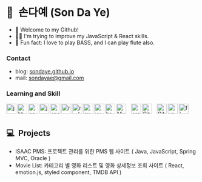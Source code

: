# 🐳&nbsp;&nbsp;손다예 (Son Da Ye)

- 🍋 Welcome to my Github!
- 👩‍💻 I'm trying to improve my JavaScript & React skills.
- 🎸 Fun fact: I love to play BASS, and I can play flute also.

### Contact 
- blog: [sondaye.github.io](https://sondaye.github.io)
- mail: sondayae@gmail.com

### Learning and Skill 
<img align="left" alt="java" width="26px" src="https://cdn.jsdelivr.net/gh/devicons/devicon/icons/java/java-original.svg" />
<img align="left" alt="html5" width="26px" src="https://cdn.jsdelivr.net/gh/devicons/devicon/icons/html5/html5-plain.svg" />     
<img align="left" alt="css3" width="26px" img src="https://cdn.jsdelivr.net/gh/devicons/devicon/icons/css3/css3-plain.svg" />          
<img align="left" alt="javascript" width="26px" src="https://cdn.jsdelivr.net/gh/devicons/devicon/icons/javascript/javascript-plain.svg" />
<img align="left" alt="spring" width="26px" src="https://cdn.jsdelivr.net/gh/devicons/devicon/icons/spring/spring-original.svg" />          
<img align="left" alt="react" width="26px" src="https://cdn.jsdelivr.net/gh/devicons/devicon/icons/react/react-original.svg" />
<img align="left" alt="redux" width="26px" src="https://cdn.jsdelivr.net/gh/devicons/devicon/icons/redux/redux-original.svg" />
<img align="left" alt="express" width="26px" src="https://cdn.jsdelivr.net/gh/devicons/devicon/icons/express/express-original.svg" />          
<img align="left" alt="vue" width="26px" src="https://cdn.jsdelivr.net/gh/devicons/devicon/icons/vuejs/vuejs-original.svg" />
<img align="left" alt="bootstrap" width="26px" src="https://cdn.jsdelivr.net/gh/devicons/devicon/icons/bootstrap/bootstrap-original.svg" />
<img align="left" alt="MySQL" width="26px" src="https://cdn.jsdelivr.net/gh/devicons/devicon/icons/mysql/mysql-original.svg" style="padding-right:10px;" />
<img align="left" alt="oracle" width="26px" src="https://cdn.jsdelivr.net/gh/devicons/devicon/icons/oracle/oracle-original.svg" />        
<img align="left" alt="Git" width="26px" src="https://cdn.jsdelivr.net/gh/devicons/devicon/icons/git/git-original.svg" style="padding-right:10px;" />
<img align="left" alt="GitHub" width="26px" src="https://cdn.jsdelivr.net/gh/devicons/devicon/icons/github/github-original.svg" />
<img align="left" alt="vscode" width="26px" src="https://cdn.jsdelivr.net/gh/devicons/devicon/icons/vscode/vscode-original.svg" />
<img align="left" alt="figma" width="26px" src="https://cdn.jsdelivr.net/gh/devicons/devicon/icons/figma/figma-original.svg" />

<br><br>

## 💻&nbsp;&nbsp;Projects

- ISAAC PMS: 프로젝트 관리를 위한 PMS 웹 사이트 ( Java, JavaScript, Spring MVC, Oracle )
- Movie List: 카테고리 별 영화 리스트 및 영화 상세정보 조회 사이트 ( React, emotion.js, styled component, TMDB API )

